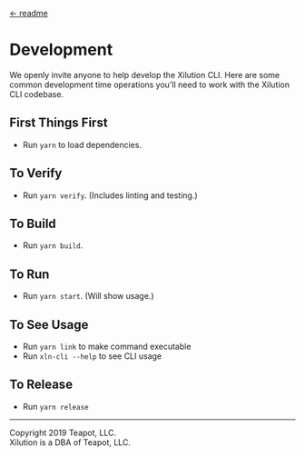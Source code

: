 [<- readme](../README.md)

# Development

We openly invite anyone to help develop the Xilution CLI.
Here are some common development time operations you'll need to work with the Xilution CLI codebase.

## First Things First

* Run `yarn` to load dependencies.

## To Verify

* Run `yarn verify`. (Includes linting and testing.)

## To Build

* Run `yarn build`.

## To Run

* Run `yarn start`. (Will show usage.)

## To See Usage

* Run `yarn link` to make command executable
* Run `xln-cli --help` to see CLI usage

## To Release

* Run `yarn release`

---
Copyright 2019 Teapot, LLC.  
Xilution is a DBA of Teapot, LLC.
